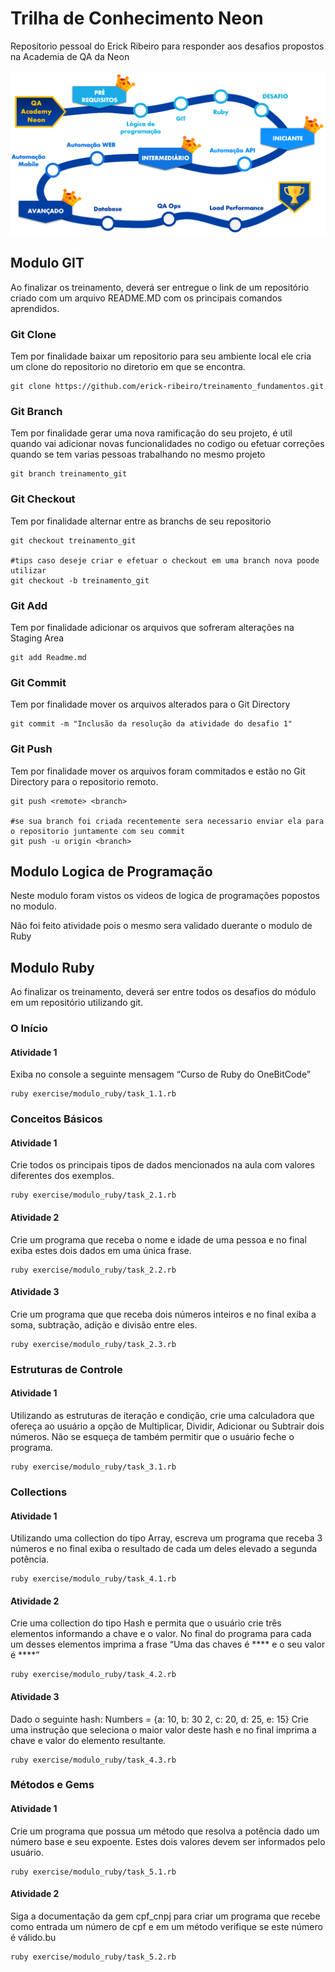 # Trilha de Conhecimento Neon
Repositorio pessoal do Erick Ribeiro para responder aos desafios propostos na Academia de QA da Neon

![Fluxograma de steps da trilha de conhecimento da Academia de QA da NEON](img/fluxo_trilha.png)

## Modulo GIT
Ao finalizar os treinamento, deverá ser entregue o link de um repositório criado com um arquivo README.MD com os principais comandos aprendidos.

### Git Clone

Tem por finalidade baixar um repositorio para seu ambiente local ele cria um clone do repositorio no diretorio em que se encontra.

```
git clone https://github.com/erick-ribeiro/treinamento_fundamentos.git
```

### Git Branch

Tem por finalidade gerar uma nova ramificação do seu projeto, é util quando vai adicionar novas funcionalidades no codigo ou efetuar correções quando se tem varias pessoas trabalhando no mesmo projeto  

```
git branch treinamento_git
```

### Git Checkout

Tem por finalidade alternar entre as branchs de seu repositorio 

```
git checkout treinamento_git

#tips caso deseje criar e efetuar o checkout em uma branch nova poode utilizar 
git checkout -b treinamento_git
```

### Git Add

Tem por finalidade adicionar os arquivos que sofreram alterações na Staging Area

```
git add Readme.md
```

### Git Commit

Tem por finalidade mover os arquivos alterados para o Git Directory

```
git commit -m "Inclusão da resolução da atividade do desafio 1"
```

### Git Push

Tem por finalidade mover os arquivos foram commitados e estão no Git Directory para o repositorio remoto.

```
git push <remote> <branch>

#se sua branch foi criada recentemente sera necessario enviar ela para o repositorio juntamente com seu commit
git push -u origin <branch>

```

## Modulo Logica de Programação
Neste modulo foram vistos os videos de logica de programações popostos no modulo. 

Não foi feito atividade pois o mesmo sera validado duerante o modulo de Ruby

## Modulo Ruby
Ao finalizar os treinamento, deverá ser entre todos os desafios do módulo em um repositório utilizando git.

### O Início
#### Atividade 1
Exiba no console a seguinte mensagem “Curso de Ruby do OneBitCode”

````
ruby exercise/modulo_ruby/task_1.1.rb
````

### Conceitos Básicos
#### Atividade 1
Crie todos os principais tipos de dados mencionados na aula com valores diferentes dos exemplos.

````
ruby exercise/modulo_ruby/task_2.1.rb
````
#### Atividade 2
Crie um programa que receba o nome e idade de uma pessoa e no final exiba estes dois dados em uma única frase.
````
ruby exercise/modulo_ruby/task_2.2.rb
````

#### Atividade 3
Crie um programa que que receba dois números inteiros e no final exiba a soma, subtração, adição e divisão entre eles.
````
ruby exercise/modulo_ruby/task_2.3.rb
````

### Estruturas de Controle
#### Atividade 1
Utilizando as estruturas de iteração e condição, crie uma calculadora que ofereça ao usuário a opção de Multiplicar, Dividir, Adicionar ou Subtrair dois números. Não se esqueça de também permitir que o usuário feche o programa.
````
ruby exercise/modulo_ruby/task_3.1.rb
````

### Collections
#### Atividade 1
Utilizando uma collection do tipo Array, escreva um programa que receba 3 números e no final exiba o resultado de cada um deles elevado a segunda potência.
````
ruby exercise/modulo_ruby/task_4.1.rb
````
#### Atividade 2
Crie uma collection do tipo Hash e permita que o usuário crie três elementos informando a chave e o valor. No final do programa para cada um desses elementos imprima a frase “Uma das chaves é **** e o seu valor é ****”
````
ruby exercise/modulo_ruby/task_4.2.rb
````
#### Atividade 3
Dado o seguinte hash:
Numbers = {a: 10, b: 30 2, c: 20, d: 25, e: 15}
Crie uma instrução que seleciona o maior valor deste hash e no final imprima a chave e valor do elemento resultante.
````
ruby exercise/modulo_ruby/task_4.3.rb
````

### Métodos e Gems
#### Atividade 1
Crie um programa que possua um método que resolva a potência dado um número base e seu expoente. Estes dois valores devem ser informados pelo usuário.
````
ruby exercise/modulo_ruby/task_5.1.rb
````
#### Atividade 2
Siga a documentação da gem cpf_cnpj para criar um programa que recebe como entrada um número de cpf e em um método verifique se este número é válido.bu
````
ruby exercise/modulo_ruby/task_5.2.rb
````
